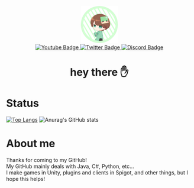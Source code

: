 <div id="header" align="center">
  <img src="https://github.com/Massa-san/Massa-san/blob/main/img/MassaProfile.png" width="100"/>
  <div id="badges">
    <a href="https://www.youtube.com/channel/UCez-2_h8tmh86501ZSZLUfw">
      <img src="https://img.shields.io/badge/YouTube-red?style=for-the-badge&logo=youtube&logoColor=white" alt="Youtube Badge"/>
    </a>
    <a href="https://twitter.com/MassaYowayowa">
      <img src="https://img.shields.io/badge/Twitter-blue?style=for-the-badge&logo=twitter&logoColor=white" alt="Twitter Badge"/
    </a>
    <a href=discordapp.com/users/752090084639244408">
      <img src="https://img.shields.io/badge/Discord-purple?style=for-the-badge&logo=discord&logoColor=white" alt="Discord Badge"/>
    </a>
  </div>
    <h1>hey there ✋</h1>
</div>

# Status
[![Top Langs](https://github-readme-stats.vercel.app/api/top-langs/?username=Massa-san)](https://github.com/anuraghazra/github-readme-stats)
![Anurag's GitHub stats](https://github-readme-stats.vercel.app/api?username=Massa-san&hide=contribs,prs)

# About me
Thanks for coming to my GitHub!  
My GitHub mainly deals with Java, C#, Python, etc...  
I make games in Unity, plugins and clients in Spigot, and other things, but I hope this helps!  
